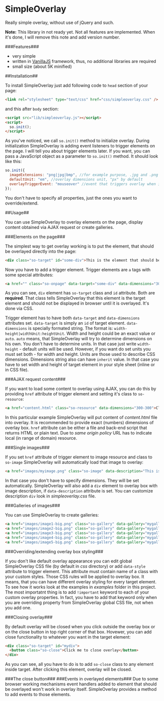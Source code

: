 SimpleOverlay
=============

Really simple overlay, without use of jQuery and such.

__Note:__ This library in not ready yet. Not all features are implemented. When it's done, I will remove this note and add version number.

###Features###
- very simple
- written in [VanillaJS](http://vanilla-js.com/ "VanillaJS") framework, thus, no additional libraries are required
- small size (about 5K minified)


##Installation##

To install SimpleOverlay just add following code to `head` section of your page:
```html
<link rel="stylesheet" type="text/css" href="css/simpleoverlay.css" />
```
and this after `body` section:
```html
<script src="lib/simpleoverlay.js"></script>
<script>
  so.init();
</script>   
```
As you've noticed, we call `so.init()` method to initialize overlay. During initialization SimpleOverlay
is adding event listeners to trigger elements on the page. I will tell you about trigger elements later. 
If you want, you can pass a JavaScript object as a parameter to `so.init()` method. It should look like this:
```javascript
so.init({
  imageExtensions: "png|jpg|bmp", //for example purpose, .jpg and .png are set by default
  defaultUnit: "em", //overlay dimensions unit, "px" by default
  overlayTriggerEvent: "mouseover" //event that triggers overlay when it happens on trigger element, "click" by default
});
```
You don't have to specify all properties, just the ones you want to override/extend.

##Usage##

You can use SimpleOverlay to overlay elements on the page, display content obtained via AJAX request or create galleries.

###Elements on the page###

The simplest way to get overlay working is to put the element, that should be overlayed directly into the page:
```html
<div class="so-target" id="some-div">This is the element that should be overlayed</div>
```
Now you have to add a trigger element. Trigger elements are `a` tags with some special attributes:
```html
<a href="" class="so-onpage" data-target="some-div" data-dimensions="300-300|px:px">Click to get overlay</a>
```
As you can see, `div` element has `so-target` class and `id` attribute. Both are __required__. That class tells SimpleOverlay that this element is the target
element and should not be displayed in browser until it is overlayed. It's done via CSS.

Trigger element has to have both `data-target` and `data-dimensions` attributes set. `data-target` is simply an `id` of target element. `data-dimensions` is specially formated string.
The format is: `width-height|widthUnit:heightUnit`. Width and height could be an exact value or `auto`. `auto` means, that SimpleOverlay will try to determine dimensions on his own. 
You don't have to determine units. In that case just write `width-height` - default units will be used. However, if you want do set units you must set both - for width and height. Units are those used to describe CSS dimensions. Dimensions string also can have `inherit` value. In that case you have to set width and height of target element in your style sheet (inline or in CSS file).

###AJAX request content###

If you want to load some content to overlay using AJAX, you can do this by providing `href` attribute of trigger element and setting it's class to `so-resource`:
```html
<a href="content.html" class="so-resource" data-dimensions="300-300">Click to display remote content</a>
```
In this particular example SimpleOverlay will put content of _content.html_ file into overlay. It is recommended to provide exact (numbers) dimensions of overlay box. `href` attribute can be either a file and back-end script that returns HTML or plain text.
Due to _same origin policy_ URL has to indicate local (in range of domain) resource.

###Single images###

If you set `href` attribute of trigger element to image resource and class to `so-image` SimpleOverlay will automatically load that image to overlay:
```html
<a href="images/myimage.png" class="so-image" data-description="This is my image">Click to display my image in overlay</a>
```
In that case you don't have to specify dimensions. They will be set automatically. SimpleOverlay will also add a `div` element to overlay box with image description, if `data-description` attribute is set. You can customize description `div` look in _simpleoverlay.css_ file.

###Galleries of images###

You can use SimpleOverlay to create galleries:
```html
<a href="images/image1-big.png" class="so-gallery" data-gallery="mygallery"><img src="image1-big.png" /></a>
<a href="images/image2-big.png" class="so-gallery" data-gallery="mygallery"><img src="image2-big.png" /></a>
<a href="images/image3-big.png" class="so-gallery" data-gallery="mygallery"><img src="image3-big.png" /></a>
<a href="images/image4-big.png" class="so-gallery" data-gallery="mygallery"><img src="image4-big.png" /></a>
<a href="images/image5-big.png" class="so-gallery" data-gallery="mygallery"><img src="image5-big.png" /></a>
```

###Overriding/extending overlay box styling###

If you don't like default overlay appearance you can edit global SimpleOverlay CSS file (by default in _css_ directory) or add `data-style` attribute to trigger element. This attribute must contain name of a class with your custom styles. Those CSS rules will be applied to overlay box. It means, that you can have different overlay styling for every target element. To see how it works look at the examples in _examples_ folder in this project. The most importatnt thing is to add `!important` keyword to each of your custom overlay properties. In fact, you have to add that keyword only when you are overriding property from SimpleOverlay global CSS file, not when you add one.

###Closing overlay###

By default overlay will be closed when you click outside the overlay box or on the close button in top right corner of that box. Hovewer, you can add close functionality to whatever you want in the target element:
```html
<div class="so-target" id="mydiv">
  <button class="so-close">Click me to close overlay</button>
</div>
```
As you can see, all you have to do is to add `so-close` class to any element inside target. After clicking this element, overlay will be closed.

###The close button###
###Events in overlayed elements###
Due to some browser working mechanisms event handlers added to element that should be overlayed won't work in overlay itself. SimpleOverlay provides a method to add events to those elements.
